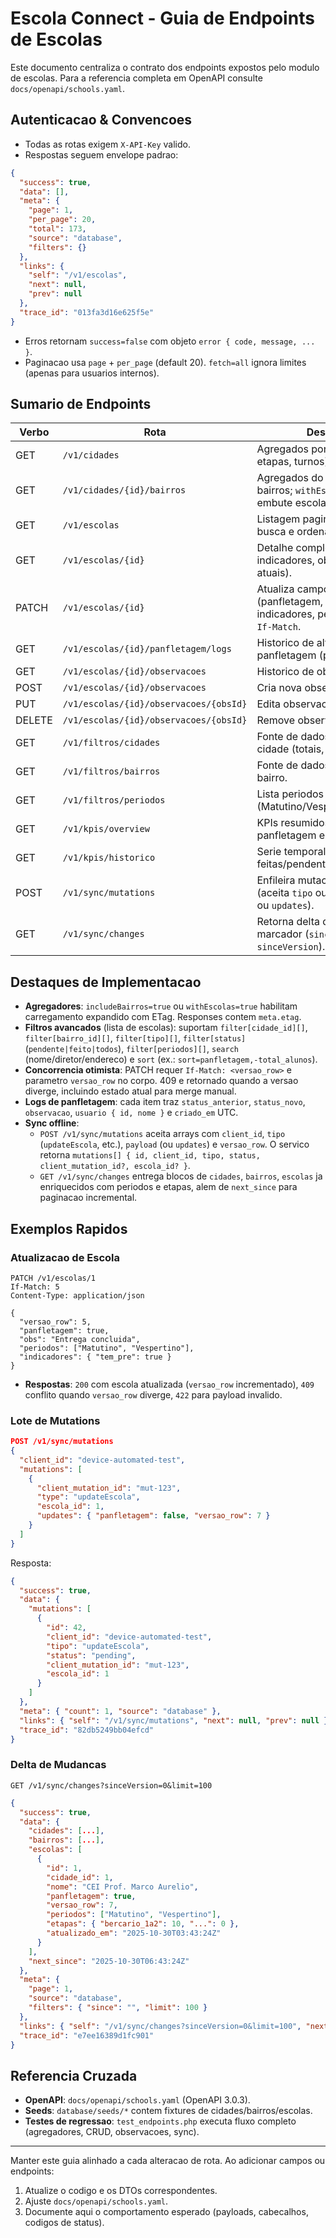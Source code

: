 # Escola Connect - Guia de Endpoints de Escolas

Este documento centraliza o contrato dos endpoints expostos pelo modulo de escolas. Para a referencia completa em OpenAPI consulte `docs/openapi/schools.yaml`.

## Autenticacao & Convencoes
- Todas as rotas exigem `X-API-Key` valido.
- Respostas seguem envelope padrao:
```json
{
  "success": true,
  "data": [],
  "meta": {
    "page": 1,
    "per_page": 20,
    "total": 173,
    "source": "database",
    "filters": {}
  },
  "links": {
    "self": "/v1/escolas",
    "next": null,
    "prev": null
  },
  "trace_id": "013fa3d16e625f5e"
}
```
- Erros retornam `success=false` com objeto `error { code, message, ... }`.
- Paginacao usa `page` + `per_page` (default 20). `fetch=all` ignora limites (apenas para usuarios internos).

## Sumario de Endpoints
| Verbo | Rota | Descricao |
|-------|------|-----------|
| GET | `/v1/cidades` | Agregados por cidade (totais, etapas, turnos). |
| GET | `/v1/cidades/{id}/bairros` | Agregados do municipio e bairros; `withEscolas=true` embute escolas. |
| GET | `/v1/escolas` | Listagem paginada com filtros, busca e ordenacao. |
| GET | `/v1/escolas/{id}` | Detalhe completo (etapas, indicadores, observacoes atuais). |
| PATCH | `/v1/escolas/{id}` | Atualiza campos editaveis (panfletagem, obs, indicadores, periodos). Requer `If-Match`. |
| GET | `/v1/escolas/{id}/panfletagem/logs` | Historico de alteracoes de panfletagem (paginacao). |
| GET | `/v1/escolas/{id}/observacoes` | Historico de observacoes. |
| POST | `/v1/escolas/{id}/observacoes` | Cria nova observacao. |
| PUT | `/v1/escolas/{id}/observacoes/{obsId}` | Edita observacao existente. |
| DELETE | `/v1/escolas/{id}/observacoes/{obsId}` | Remove observacao. |
| GET | `/v1/filtros/cidades` | Fonte de dados para filtros de cidade (totais, pendentes). |
| GET | `/v1/filtros/bairros` | Fonte de dados para filtros de bairro. |
| GET | `/v1/filtros/periodos` | Lista periodos disponiveis (Matutino/Vespertino/Noturno). |
| GET | `/v1/kpis/overview` | KPIs resumidos de panfletagem e etapas. |
| GET | `/v1/kpis/historico` | Serie temporal (por data) com feitas/pendentes. |
| POST | `/v1/sync/mutations` | Enfileira mutacoes offline (aceita `tipo` ou `type`, `payload` ou `updates`). |
| GET | `/v1/sync/changes` | Retorna delta desde um marcador (`since` ISO8601 ou `sinceVersion`). |

## Destaques de Implementacao
- **Agregadores**: `includeBairros=true` ou `withEscolas=true` habilitam carregamento expandido com ETag. Responses contem `meta.etag`.
- **Filtros avancados** (lista de escolas): suportam `filter[cidade_id][]`, `filter[bairro_id][]`, `filter[tipo][]`, `filter[status]` (`pendente|feito|todos`), `filter[periodos][]`, `search` (nome/diretor/endereco) e `sort` (ex.: `sort=panfletagem,-total_alunos`).
- **Concorrencia otimista**: PATCH requer `If-Match: <versao_row>` e parametro `versao_row` no corpo. 409 e retornado quando a versao diverge, incluindo estado atual para merge manual.
- **Logs de panfletagem**: cada item traz `status_anterior`, `status_novo`, `observacao`, `usuario { id, nome }` e `criado_em` UTC.
- **Sync offline**:
  - `POST /v1/sync/mutations` aceita arrays com `client_id`, `tipo` (`updateEscola`, etc.), `payload` (ou `updates`) e `versao_row`. O servico retorna `mutations[] { id, client_id, tipo, status, client_mutation_id?, escola_id? }`.
  - `GET /v1/sync/changes` entrega blocos de `cidades`, `bairros`, `escolas` ja enriquecidos com periodos e etapas, alem de `next_since` para paginacao incremental.

## Exemplos Rapidos

### Atualizacao de Escola
```http
PATCH /v1/escolas/1
If-Match: 5
Content-Type: application/json

{
  "versao_row": 5,
  "panfletagem": true,
  "obs": "Entrega concluida",
  "periodos": ["Matutino", "Vespertino"],
  "indicadores": { "tem_pre": true }
}
```
- **Respostas**: `200` com escola atualizada (`versao_row` incrementado), `409` conflito quando `versao_row` diverge, `422` para payload invalido.

### Lote de Mutations
```json
POST /v1/sync/mutations
{
  "client_id": "device-automated-test",
  "mutations": [
    {
      "client_mutation_id": "mut-123",
      "type": "updateEscola",
      "escola_id": 1,
      "updates": { "panfletagem": false, "versao_row": 7 }
    }
  ]
}
```
Resposta:
```json
{
  "success": true,
  "data": {
    "mutations": [
      {
        "id": 42,
        "client_id": "device-automated-test",
        "tipo": "updateEscola",
        "status": "pending",
        "client_mutation_id": "mut-123",
        "escola_id": 1
      }
    ]
  },
  "meta": { "count": 1, "source": "database" },
  "links": { "self": "/v1/sync/mutations", "next": null, "prev": null },
  "trace_id": "82db5249bb04efcd"
}
```

### Delta de Mudancas
```
GET /v1/sync/changes?sinceVersion=0&limit=100
```
```json
{
  "success": true,
  "data": {
    "cidades": [...],
    "bairros": [...],
    "escolas": [
      {
        "id": 1,
        "cidade_id": 1,
        "nome": "CEI Prof. Marco Aurelio",
        "panfletagem": true,
        "versao_row": 7,
        "periodos": ["Matutino", "Vespertino"],
        "etapas": { "bercario_1a2": 10, "...": 0 },
        "atualizado_em": "2025-10-30T03:43:24Z"
      }
    ],
    "next_since": "2025-10-30T06:43:24Z"
  },
  "meta": {
    "page": 1,
    "source": "database",
    "filters": { "since": "", "limit": 100 }
  },
  "links": { "self": "/v1/sync/changes?sinceVersion=0&limit=100", "next": null, "prev": null },
  "trace_id": "e7ee16389d1fc901"
}
```

## Referencia Cruzada
- **OpenAPI**: `docs/openapi/schools.yaml` (OpenAPI 3.0.3).
- **Seeds**: `database/seeds/*` contem fixtures de cidades/bairros/escolas.
- **Testes de regressao**: `test_endpoints.php` executa fluxo completo (agregadores, CRUD, observacoes, sync).

---
Manter este guia alinhado a cada alteracao de rota. Ao adicionar campos ou endpoints:
1. Atualize o codigo e os DTOs correspondentes.
2. Ajuste `docs/openapi/schools.yaml`.
3. Documente aqui o comportamento esperado (payloads, cabecalhos, codigos de status).
